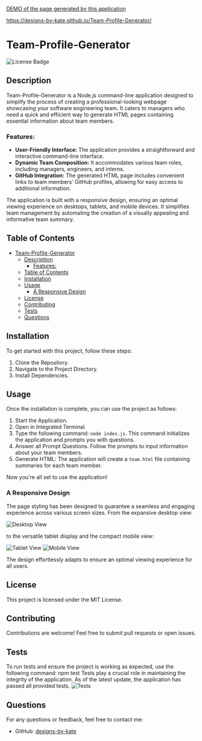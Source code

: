 [DEMO of the page generated by this application](./starter/output/team.html)

https://designs-by-kate.github.io/Team-Profile-Generator/

# Team-Profile-Generator
![License Badge](https://img.shields.io/badge/license-MIT-brightgreen)

## Description
Team-Profile-Generator is a Node.js command-line application designed to simplify the process of creating a professional-looking webpage showcasing your software engineering team. 
It caters to managers who need a quick and efficient way to generate HTML pages containing essential information about team members.

### Features:
- **User-Friendly Interface:** The application provides a straightforward and interactive command-line interface.
- **Dynamic Team Composition:** It accommodates various team roles, including managers, engineers, and interns.
- **GitHub Integration:** The generated HTML page includes convenient links to team members' GitHub profiles, allowing for easy access to additional information.
  
The application is built with a responsive design, ensuring an optimal viewing experience on desktops, tablets, and mobile devices. It simplifies team management by automating the creation of a visually appealing and informative team summary.

## Table of Contents
- [Team-Profile-Generator](#team-profile-generator)
  - [Description](#description)
    - [Features:](#features)
  - [Table of Contents](#table-of-contents)
  - [Installation](#installation)
  - [Usage](#usage)
    - [A Responsive Design](#a-responsive-design)
  - [License](#license)
  - [Contributing](#contributing)
  - [Tests](#tests)
  - [Questions](#questions)

## Installation
To get started with this project, follow these steps:
1. Clone the Repository.
2. Navigate to the Project Directory.
3. Install Dependencies.

## Usage
Once the installation is complete, you can use the project as follows:
1. Start the Application.
2. Open in Integrated Terminal.
3. Type the following command: `node index.js`. This command initializes the application and prompts you with questions.
4. Answer all Prompt Questions. Follow the prompts to input information about your team members.
5. Generate HTML: The application will create a `team.html` file containing summaries for each team member.

Now you're all set to use the application!

### A Responsive Design
The page styling has been designed to guarantee a seamless and engaging experience across various screen sizes. From the expansive desktop view:

![Desktop View](https://github.com/designs-by-kate/Team-Profile-Generator/assets/146155569/97573576-731a-46ee-a8f5-6f55a1caba3c)

to the versatile tablet display and the compact mobile view:

![Tablet View](https://github.com/designs-by-kate/Team-Profile-Generator/assets/146155569/9e7249aa-79eb-4609-966c-656304aeee64)
![Mobile View](https://github.com/designs-by-kate/Team-Profile-Generator/assets/146155569/c0ed37eb-5729-4f95-9233-3513d0c36acd)


The design effortlessly adapts to ensure an optimal viewing experience for all users.

## License
This project is licensed under the MIT License.

## Contributing
Contributions are welcome! Feel free to submit pull requests or open issues.

## Tests
To run tests and ensure the project is working as expected, use the following command: npm test
Tests play a crucial role in maintaining the integrity of the application. 
As of the latest update, the application has passed all provided tests.
![Tests](https://github.com/designs-by-kate/Team-Profile-Generator/assets/146155569/57e3c2e3-2316-404b-b24f-868e7a35864f)

## Questions
For any questions or feedback, feel free to contact me:
- GitHub: [designs-by-kate](https://github.com/designs-by-kate)
